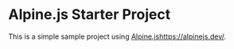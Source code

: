 ﻿# Alpine.js Starter Project

 This is a simple sample project using [Alpine.js](https://alpinejs.dev/)https://alpinejs.dev/. 
